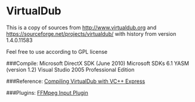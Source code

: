 VirtualDub
==========
This is a copy of sources from http://www.virtualdub.org and https://sourceforge.net/projects/virtualdub/
with history from version 1.4.0.11583

Feel free to use according to GPL license

###Compile:
    Microsoft DirectX SDK (June 2010)
    Microsoft SDKs 6.1
    YASM (version 1.2)
    Visual Studio 2005 Professional Edition

###Reference:
   [Compiling VirtualDub with VC++ Express](http://forum.doom9.org/showthread.php?t=152778)

###Plugins:
   [FFMpeg Input Plugin](http://sourceforge.net/projects/virtualdubffmpeginputplugin/?source=navbar)
